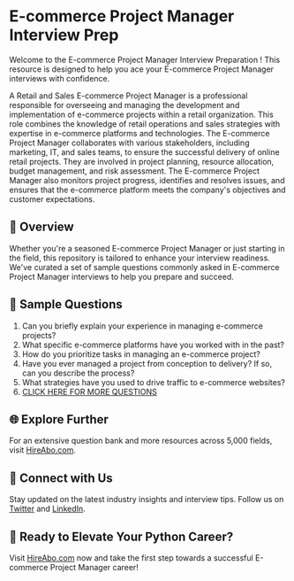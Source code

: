 # E-commerce Project Manager Interview Prep

Welcome to the E-commerce Project Manager Interview Preparation ! This resource is designed to help you ace your E-commerce Project Manager interviews with confidence.

A Retail and Sales E-commerce Project Manager is a professional responsible for overseeing and managing the development and implementation of e-commerce projects within a retail organization. This role combines the knowledge of retail operations and sales strategies with expertise in e-commerce platforms and technologies. The E-commerce Project Manager collaborates with various stakeholders, including marketing, IT, and sales teams, to ensure the successful delivery of online retail projects. They are involved in project planning, resource allocation, budget management, and risk assessment. The E-commerce Project Manager also monitors project progress, identifies and resolves issues, and ensures that the e-commerce platform meets the company's objectives and customer expectations.

## 🚀 Overview

Whether you're a seasoned E-commerce Project Manager or just starting in the field, this repository is tailored to enhance your interview readiness. We've curated a set of sample questions commonly asked in E-commerce Project Manager interviews to help you prepare and succeed.

## 📝 Sample Questions

1. Can you briefly explain your experience in managing e-commerce projects?
2. What specific e-commerce platforms have you worked with in the past?
3. How do you prioritize tasks in managing an e-commerce project?
4. Have you ever managed a project from conception to delivery? If so, can you describe the process?
5. What strategies have you used to drive traffic to e-commerce websites?
6. [CLICK HERE FOR MORE QUESTIONS](https://hireabo.com/job/22_2_27/Ecommerce%20Project%20Manager)

## 🌐 Explore Further

For an extensive question bank and more resources across 5,000 fields, visit [HireAbo.com](https://www.hireabo.com).

## 📱 Connect with Us

Stay updated on the latest industry insights and interview tips. Follow us on [Twitter](https://twitter.com/hireabo) and [LinkedIn](https://www.linkedin.com/in/hire-abo-3609972a8/).

## 🚀 Ready to Elevate Your Python Career?

Visit [HireAbo.com](https://www.hireabo.com) now and take the first step towards a successful E-commerce Project Manager career!